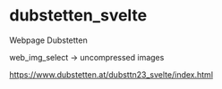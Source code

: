 # dubstetten_svelte
Webpage Dubstetten

web_img_select -> uncompressed images

https://www.dubstetten.at/dubsttn23_svelte/index.html